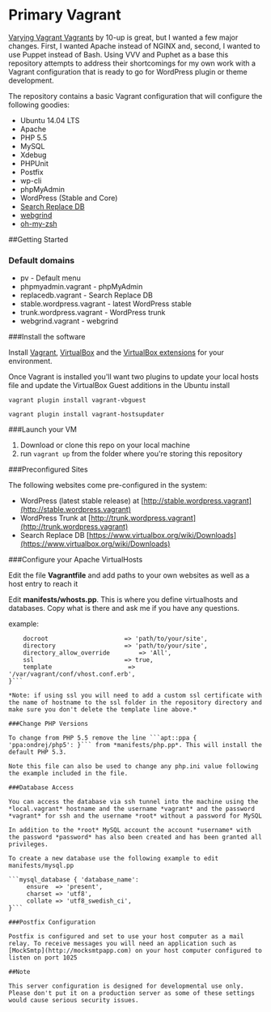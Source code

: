 Primary Vagrant
=============

[Varying Vagrant Vagrants](https://github.com/Varying-Vagrant-Vagrants/VVV) by 10-up is great, but I wanted a few major changes. First, I wanted Apache instead of NGINX and, second, I wanted to use Puppet instead of Bash. Using VVV and Puphet as a base this repository attempts to address their shortcomings for my own work with a Vagrant configuration that is ready to go for WordPress plugin or theme development.

The repository contains a basic Vagrant configuration that will configure the following goodies:

* Ubuntu 14.04 LTS
* Apache
* PHP 5.5
* MySQL
* Xdebug
* PHPUnit
* Postfix
* wp-cli
* phpMyAdmin
* WordPress (Stable and Core)
* [Search Replace DB](http://interconnectit.com/products/search-and-replace-for-wordpress-databases/)
* [webgrind](https://github.com/jokkedk/webgrind/)
* [oh-my-zsh](http://ohmyz.sh)

##Getting Started

### Default domains

* pv - Default menu
* phpmyadmin.vagrant - phpMyAdmin
* replacedb.vagrant - Search Replace DB
* stable.wordpress.vagrant - latest WordPress stable
* trunk.wordpress.vagrant - WordPress trunk
* webgrind.vagrant - webgrind

###Install the software

Install [Vagrant](http://vagrantup.com), [VirtualBox](http://virtualbox.org) and the [VirtualBox extensions](https://www.virtualbox.org/wiki/Downloads) for your environment.

Once Vagrant is installed you'll want two plugins to update your local hosts file and update the VirtualBox Guest additions in the Ubuntu install

```vagrant plugin install vagrant-vbguest```

```vagrant plugin install vagrant-hostsupdater```

###Launch your VM

1. Download or clone this repo on your local machine
2. run ```vagrant up``` from the folder where you're storing this repository

###Preconfigured Sites

The following websites come pre-configured in the system:

* WordPress (latest stable release) at [http://stable.wordpress.vagrant](http://stable.wordpress.vagrant)
* WordPress Trunk at [http://trunk.wordpress.vagrant](http://trunk.wordpress.vagrant)
* Search Replace DB [https://www.virtualbox.org/wiki/Downloads](https://www.virtualbox.org/wiki/Downloads)

###Configure your Apache VirtualHosts

Edit the file **Vagrantfile** and add paths to your own websites as well as a host entry to reach it

Edit **manifests/whosts.pp**. This is where you define virtualhosts and databases. Copy what is there and ask me if you have any questions.

example:

```apache::vhost { 'hostname.whatever':
	docroot       				=> 'path/to/your/site',
	directory					=> 'path/to/your/site',
	directory_allow_override	    => 'All',
	ssl							=> true,
	template                     => '/var/vagrant/conf/vhost.conf.erb',
}```

*Note: if using ssl you will need to add a custom ssl certificate with the name of hostname to the ssl folder in the repository directory and make sure you don't delete the template line above.*

###Change PHP Versions

To change from PHP 5.5 remove the line ```apt::ppa { 'ppa:ondrej/php5': }``` from *manifests/php.pp*. This will install the default PHP 5.3.

Note this file can also be used to change any php.ini value following the example included in the file.

###Database Access

You can access the database via ssh tunnel into the machine using the *local.vagrant* hostname and the username *vagrant* and the password *vagrant* for ssh and the username *root* without a password for MySQL

In addition to the *root* MySQL account the account *username* with the password *password* has also been created and has been granted all privileges.

To create a new database use the following example to edit manifests/mysql.pp

```mysql_database { 'database_name':
     ensure  => 'present',
     charset => 'utf8',
     collate => 'utf8_swedish_ci',
}```

###Postfix Configuration

Postfix is configured and set to use your host computer as a mail relay. To receive messages you will need an application such as [MockSmtp](http://mocksmtpapp.com) on your host computer configured to listen on port 1025

##Note

This server configuration is designed for developmental use only. Please don't put it on a production server as some of these settings would cause serious security issues.

